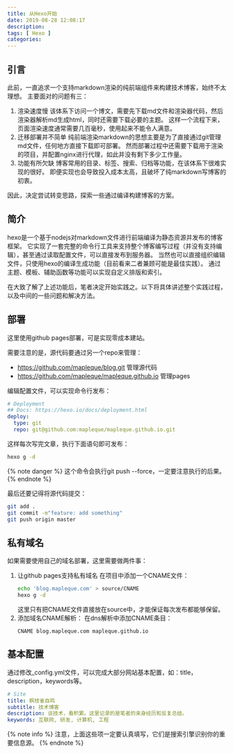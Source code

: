 ```yaml
---
title: 从Hexo开始
date: 2019-08-28 12:08:17
description:
tags: [ Hexo ]
categories:
---
```


引言
----

此前，一直追求一个支持markdown渲染的纯前端组件来构建技术博客，始终不太理想。
主要面对的问题有三：

1. 渲染速度慢
    该体系下访问一个博文，需要先下载md文件和渲染器代码，然后渲染器解析md生成html，同时还需要下载必要的主题。
    这样一个流程下来，页面渲染速度通常需要几百毫秒，使用起来不能令人满意。
1. 迁移部署并不简单
    纯前端渲染markdown的思想主要是为了直接通过git管理md文件，任何地方直接下载即可部署。
    然而部署过程中还需要下载用于渲染的项目，并配置nginx进行代理，如此并没有剩下多少工作量。
1. 功能有所欠缺
    博客常用的目录、标签、搜索、归档等功能，在该体系下很难实现的很好。
    即便实现也会导致投入成本太高，且破坏了纯markdown写博客的初衷。

因此，决定尝试转变思路，探索一些通过编译构建博客的方案。

简介
----

hexo是一个基于nodejs对markdown文件进行前端编译为静态资源并发布的博客框架。
它实现了一套完整的命令行工具来支持整个博客编写过程（并没有支持编辑），甚至通过读取配置文件，可以直接发布到服务器。
当然也可以直接组织编辑文件，只使用hexo的编译生成功能（目前看来二者兼顾可能是最佳实践）。
通过主题、模板、辅助函数等功能可以实现自定义排版和索引。

在大致了解了上述功能后，笔者决定开始实践之。以下将具体讲述整个实践过程，以及中间的一些问题和解决方法。

部署
----

这里使用github pages部署，可是实现零成本建站。

需要注意的是，源代码要通过另一个repo来管理：
- https://github.com/mapleque/blog.git 管理源代码
- https://github.com/mapleque/mapleque.github.io 管理pages

编辑配置文件，可以实现命令行发布：
```yaml _config.yml
# Deployment
## Docs: https://hexo.io/docs/deployment.html
deploy:
  type: git
  repo: git@github.com:mapleque/mapleque.github.io.git
```

这样每次写完文章，执行下面语句即可发布：
```bash
hexo g -d
```

{% note danger %}
这个命令会执行git push --force，一定要注意执行的后果。
{% endnote %}

最后还要记得将源代码提交：
```bash
git add .
git commit -m"feature: add something"
git push origin master
```

私有域名
----

如果需要使用自己的域名部署，这里需要做两件事：
1. 让github pages支持私有域名
    在项目中添加一个CNAME文件：
    ```bash
    echo 'blog.mapleque.com' > source/CNAME
    hexo g -d
    ```
    这里只有把CNAME文件直接放在source中，才能保证每次发布都能够保留。
1. 添加域名CNAME解析：
    在dns解析中添加CNAME条目：
    ```
    CNAME blog.mapleque.com mapleque.github.io
    ```

基本配置
----

通过修改_config.yml文件，可以完成大部分网站基本配置，如：title，description，keywords等。

```yaml _config.yml
# Site
title: 枫枝雀自鸣
subtitle: 技术博客
description: 谈技术，看积累。这里记录的是笔者的亲身经历和反复总结。
keywords: 互联网, 研发, 计算机, 工程
```

{% note info %}
注意，上面这些项一定要认真填写，它们是搜索引擎识别你的重要信息源。
{% endnote %}
